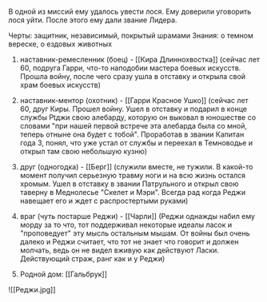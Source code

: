 В одной из миссий ему удалось увести лося. Ему доверили уговорить лося уйти. После этого ему дали звание Лидера.

Черты: защитник, независимый, покрытый шрамами
Знания: о темном вереске, о ездовых животных

1. наставник-ремесленник (боец) - [[Кира Длиннохвостка]] (сейчас лет 60, подруга Гарри, что-то наподобии мастера боевых искусств. Прошла войну, после чего сразу ушла в отставку и открыла свой храм боевых искусств)

2. наставник-ментор (охотник) - [[Гарри Красное Ушко]] (сейчас лет 60, друг Киры. Прошел войну. Ушел в отставку и подарил в конце службы Рtджи свою алебарду, которую он выковал в юношестве со словами "при нашей первой встрече эта алебарда была со мной, теперь отныне она будет с тобой". Проработав в звании Капитан года 3, понял, что уже устал от службы и переехал в Темноводье и открыл там свою небольшую кузню)

3. друг (одногодка) - [[Берг]] (служили вместе, не тужили. В какой-то момент получил серьезную травму ноги и на всю жизнь остался хромым. Ушел в отставку в звании Патрульного и открыл свою таверну в Меднолесье "Скелет и Мэри". Всегда рад когда Реджи навещает его и ждет с распростертыми руками)

4. враг (чуть постарше Реджи) - [[Чарли]] (Реджи однажды набил ему морду за то что, тот поддерживал некоторые идеалы ласок и "проповедует" эту мысль остальным мышам. От войны был очень далеко и Реджи считает, что тот не знает что говорит и должен молчать, ведь он не видел вживую как действуют Ласки. Действующий страж, ранг как и у Реджи)
5. Родной дом: [[Гальбрук]]

![[Реджи.jpg]]